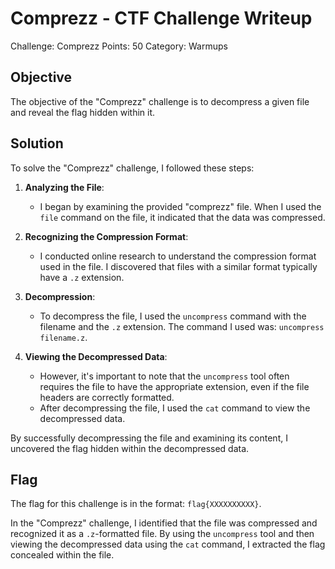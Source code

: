 # Comprezz - CTF Challenge Writeup

Challenge: Comprezz
Points: 50
Category: Warmups

## Objective
The objective of the "Comprezz" challenge is to decompress a given file and reveal the flag hidden within it.

## Solution
To solve the "Comprezz" challenge, I followed these steps:

1. **Analyzing the File**:
   - I began by examining the provided "comprezz" file. When I used the `file` command on the file, it indicated that the data was compressed.

2. **Recognizing the Compression Format**:
   - I conducted online research to understand the compression format used in the file. I discovered that files with a similar format typically have a `.z` extension.

3. **Decompression**:
   - To decompress the file, I used the `uncompress` command with the filename and the `.z` extension. The command I used was: `uncompress filename.z`.

4. **Viewing the Decompressed Data**:
   - However, it's important to note that the `uncompress` tool often requires the file to have the appropriate extension, even if the file headers are correctly formatted.
   - After decompressing the file, I used the `cat` command to view the decompressed data.

By successfully decompressing the file and examining its content, I uncovered the flag hidden within the decompressed data.

## Flag
The flag for this challenge is in the format: `flag{XXXXXXXXXX}`.

In the "Comprezz" challenge, I identified that the file was compressed and recognized it as a `.z`-formatted file. By using the `uncompress` tool and then viewing the decompressed data using the `cat` command, I extracted the flag concealed within the file.
